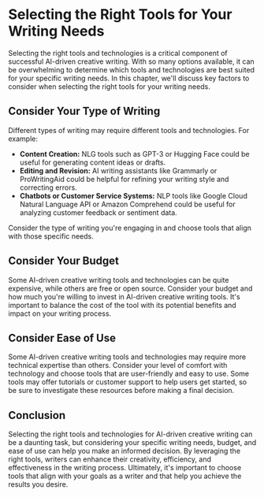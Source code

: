 Selecting the Right Tools for Your Writing Needs
==================================================================================================================

Selecting the right tools and technologies is a critical component of successful AI-driven creative writing. With so many options available, it can be overwhelming to determine which tools and technologies are best suited for your specific writing needs. In this chapter, we'll discuss key factors to consider when selecting the right tools for your writing needs.

Consider Your Type of Writing
-----------------------------

Different types of writing may require different tools and technologies. For example:

* **Content Creation:** NLG tools such as GPT-3 or Hugging Face could be useful for generating content ideas or drafts.
* **Editing and Revision:** AI writing assistants like Grammarly or ProWritingAid could be helpful for refining your writing style and correcting errors.
* **Chatbots or Customer Service Systems:** NLP tools like Google Cloud Natural Language API or Amazon Comprehend could be useful for analyzing customer feedback or sentiment data.

Consider the type of writing you're engaging in and choose tools that align with those specific needs.

Consider Your Budget
--------------------

Some AI-driven creative writing tools and technologies can be quite expensive, while others are free or open source. Consider your budget and how much you're willing to invest in AI-driven creative writing tools. It's important to balance the cost of the tool with its potential benefits and impact on your writing process.

Consider Ease of Use
--------------------

Some AI-driven creative writing tools and technologies may require more technical expertise than others. Consider your level of comfort with technology and choose tools that are user-friendly and easy to use. Some tools may offer tutorials or customer support to help users get started, so be sure to investigate these resources before making a final decision.

Conclusion
----------

Selecting the right tools and technologies for AI-driven creative writing can be a daunting task, but considering your specific writing needs, budget, and ease of use can help you make an informed decision. By leveraging the right tools, writers can enhance their creativity, efficiency, and effectiveness in the writing process. Ultimately, it's important to choose tools that align with your goals as a writer and that help you achieve the results you desire.
